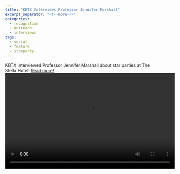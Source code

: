 ```yaml
---
title: "KBTX Interviews Professor Jennifer Marshall"
excerpt_separator: "<!--more-->"
categories:
  - recognition
  - outreach
  - interviews
tags:
  - social
  - feature
  - starparty
---
```

KBTX interviewed Professor Jennifer Marshall about star parties at The Stella Hotel! [Read more!](http://www.kbtx.com/content/news/Stargazing-party-set-to-happen-at-The-Stella-Hotel-436723003.html)
<video controls src="/assets/posts/HotelStella.mp4" width="550" height="310"></video>